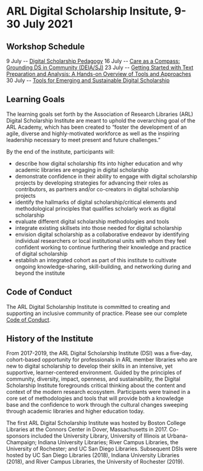# ARL Digital Scholarship Insitute, 9-30 July 2021

## Workshop Schedule
9 July -- [Digital Scholarship Pedagogy](https://github.com/tech-at-arl/Digital-Scholarship-Institute/tree/master/2021/Digital%20Scholarship%20Pedagogy)
16 July -- [Care as a Compass: Grounding DS in Community (DEIA/SJ)](https://github.com/tech-at-arl/Digital-Scholarship-Institute/tree/master/2021/Care%20as%20a%20Compass)
23 July -- [Getting Started with Text Preparation and Analysis: A Hands-on Overview of Tools and Approaches](https://github.com/tech-at-arl/Digital-Scholarship-Institute/tree/master/2021/Getting%20Started%20with%20Text%20Preparation%20and%20Analysis)
30 July -- [Tools for Emerging and Sustainable Digital Scholarship](https://github.com/tech-at-arl/Digital-Scholarship-Institute/tree/master/2021/Tools%20for%20Emerging%20and%20Sustainable%20Digital%20Scholarship)

## Learning Goals
The learning goals set forth by the Association of Research Libraries (ARL) Digital Scholarship Institute are meant to uphold the overarching goal of the ARL Academy, which has been created to “foster the development of an agile, diverse and highly-motivated workforce as well as the inspiring leadership necessary to meet present and future challenges.”

By the end of the institute, participants will:

* describe how digital scholarship fits into higher education and why academic libraries are engaging in digital scholarship
* demonstrate confidence in their ability to engage with digital scholarship projects by developing strategies for advancing their roles as contributors, as partners and/or co-creators in digital scholarship projects
* identify the hallmarks of digital scholarship/critical elements and methodological principles that qualifies scholarly work as digital scholarship
* evaluate different digital scholarship methodologies and tools
* integrate existing skillsets into those needed for digital scholarship
* envision digital scholarship as a collaborative endeavor by identifying individual researchers or local institutional units with whom they feel confident working to continue furthering their knowledge and practice of digital scholarship
* establish an integrated cohort as part of this institute to cultivate ongoing  knowledge-sharing, skill-building, and networking during and beyond the institute

## Code of Conduct
The ARL Digital Scholarship Institute is committed to creating and supporting an inclusive community of practice. Please see our complete [Code of Conduct](/Code%20of%20Conduct.md). 

## History of the Institute
From 2017-2019, the ARL Digital Scholarship Institute (DSI) was a five-day, cohort-based opportunity for professionals in ARL member libraries who are new to digital scholarship to develop their skills in an intensive, yet supportive, learner-centered environment. Guided by the principles of community, diversity, impact, openness, and sustainability, the Digital Scholarship Institute foregrounds critical thinking about the content and context of the modern research ecosystem. Participants were trained in a core set of methodologies and tools that will provide both a knowledge base and the confidence to work through the cultural changes sweeping through academic libraries and higher education today. 

The first ARL Digital Scholarship Institute was hosted by Boston College Libraries at the Connors Center in Dover, Massachusetts in 2017. Co-sponsors included the University Library, University of Illinois at Urbana-Champaign; Indiana University Libraries; River Campus Libraries, the University of Rochester; and UC San Diego Libraries. Subsequent DSIs were hosted by UC San Diego Libraries (2018), Indiana University Libraries (2018), and River Campus Libraries, the University of Rochester (2019). 
